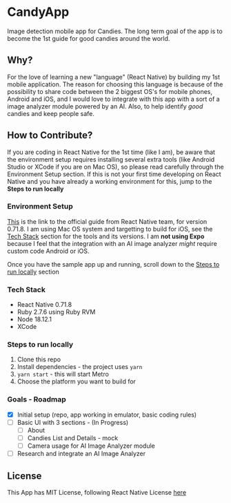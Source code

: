 # CandyApp
Image detection mobile app for Candies. The long term goal of the app is to become the 1st guide for good candies around the world.

## Why?

For the love of learning a new "language" (React Native) by building my 1st mobile application. The reason for choosing this language is because of the possibility to share code between the 2 biggest OS's for mobile phones, Android and iOS, and I would love to integrate with this app with a sort of a image analyzer module powered by an AI.
Also, to help identify _good_ candies and keep people safe.

## How to Contribute?

If you are coding in React Native for the 1st time (like I am), be aware that the environment setup requires installing several extra tools (like Android Studio or XCode if you are on Mac OS), so please read carefully through the Environment Setup section.
If this is not your first time developing on React Native and you have already a working environment for this, jump to the **Steps to run locally**

### Environment Setup

[This](https://reactnative.dev/docs/0.71/environment-setup) is the link to the official guide from React Native team, for version 0.71.8.
I am using Mac OS system and targetting to build for iOS, see the [Tech Stack](#tech-stack) section for the tools and its versions. I am **not using Expo** because I feel that the integration with an AI image analyzer _might_ require custom code Android or iOS.

Once you have the sample app up and running, scroll down to the [Steps to run locally](#steps-to-run-locally) section

### Tech Stack

* React Native 0.71.8
* Ruby 2.7.6 using Ruby RVM
* Node 18.12.1
* XCode

### Steps to run locally

1. Clone this repo
2. Install dependencies - the project uses `yarn`
3. `yarn start` - this will start Metro
4. Choose the platform you want to build for

### Goals - Roadmap

- [x] Initial setup (repo, app working in emulator, basic coding rules)
- [ ] Basic UI with 3 sections - (In Progress)
  - [ ] About
  - [ ] Candies List and Details - mock
  - [ ] Camera usage for AI Image Analyzer module
- [ ] Research and integrate an AI Image Analyzer

## License

This App has MIT License, following React Native License [here](https://github.com/facebook/react-native#-license)
